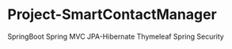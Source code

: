 # Project-SmartContactManager

SpringBoot 
Spring MVC 
JPA-Hibernate 
Thymeleaf 
Spring Security 
 
